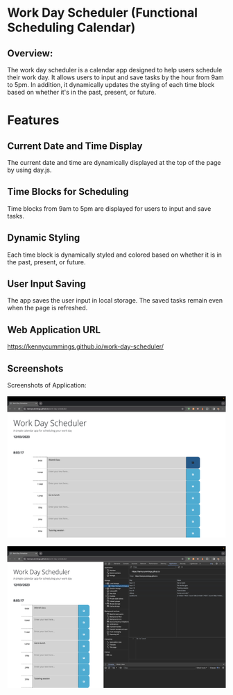 # Work Day Scheduler (Functional Scheduling Calendar)

## Overview:
The work day scheduler is a calendar app designed to help users schedule their work day. It allows users to input and save tasks by the hour from 9am to 5pm. In addition, it dynamically updates the styling of each time block based on whether it's in the past, present, or future.

# Features

## Current Date and Time Display
The current date and time are dynamically displayed at the top of the page by using day.js.

## Time Blocks for Scheduling
Time blocks from 9am to 5pm are displayed for users to input and save tasks.

## Dynamic Styling
Each time block is dynamically styled and colored based on whether it is in the past, present, or future.

## User Input Saving
The app saves the user input in local storage. The saved tasks remain even when the page is refreshed.

## Web Application URL
https://kennycummings.github.io/work-day-scheduler/

## Screenshots

Screenshots of Application:
<br>
<br>
![Homepage](./Assets/screenshot-1.png)
<br>
<br>
![Saved in Local Storage](./Assets/screenshot-2.png)
